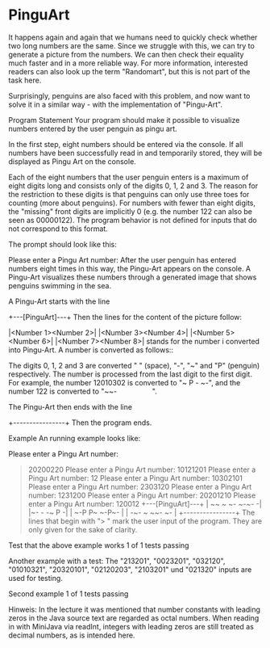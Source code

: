 # PinguArt

It happens again and again that we humans need to quickly check whether two long numbers are the same. Since we struggle with this, we can try to generate a picture from the numbers. We can then check their equality much faster and in a more reliable way. For more information, interested readers can also look up the term "Randomart", but this is not part of the task here.

Surprisingly, penguins are also faced with this problem, and now want to solve it in a similar way - with the implementation of "Pingu-Art".

Program Statement
Your program should make it possible to visualize numbers entered by the user penguin as pingu art.

In the first step, eight numbers should be entered via the console. If all numbers have been successfully read in and temporarily stored, they will be displayed as Pingu Art on the console.

Each of the eight numbers that the user penguin enters is a maximum of eight digits long and consists only of the digits 0, 1, 2 and 3. The reason for the restriction to these digits is that penguins can only use three toes for counting (more about penguins). For numbers with fewer than eight digits, the "missing" front digits are implicitly 0 (e.g. the number 122 can also be seen as 00000122). The program behavior is not defined for inputs that do not correspond to this format.

The prompt should look like this:

Please enter a Pingu Art number:
After the user penguin has entered numbers eight times in this way, the Pingu-Art appears on the console. A Pingu-Art visualizes these numbers through a generated image that shows penguins swimming in the sea.

A Pingu-Art starts with the line

+---[PinguArt]---+
Then the lines for the content of the picture follow:

|<Number 1><Number 2>|
|<Number 3><Number 4>|
|<Number 5><Number 6>|
|<Number 7><Number 8>|
<Number i> stands for the number i converted into Pingu-Art. A number is converted as follows::

The digits 0, 1, 2 and 3 are converted " " (space), "-", "~" and "P" (penguin) respectively.
The number is processed from the last digit to the first digit.
For example, the number 12010302 is converted to "~ P - ~-", and the number 122 is converted to "~~-     ".

The Pingu-Art then ends with the line

+----------------+
Then the program ends.

Example
An running example looks like:

Please enter a Pingu Art number:
> 20200220
Please enter a Pingu Art number:
> 10121201
Please enter a Pingu Art number:
> 12
Please enter a Pingu Art number:
> 10302101
Please enter a Pingu Art number:
> 2303120
Please enter a Pingu Art number:
> 1231200
Please enter a Pingu Art number:
> 20201210
Please enter a Pingu Art number:
> 120012
+---[PinguArt]---+
| ~~  ~ ~- ~-~- -|
|~-      - -~ P -|
| ~-P P~   ~-P~- |
| -~- ~ ~~-  ~-  |
+----------------+
The lines that begin with "> " mark the user input of the program. They are only given for the sake of clarity.

 Test that the above example works 1 of 1 tests passing


Another example with a test:
The "213201", "0023201", "032120", "01010321", "20320101", "02120203", "2103201" und "021320" inputs are used for testing.

 Second example 1 of 1 tests passing


Hinweis: In the lecture it was mentioned that number constants with leading zeros in the Java source text are regarded as octal numbers. When reading in with MiniJava via readInt, integers with leading zeros are still treated as decimal numbers, as is intended here.

